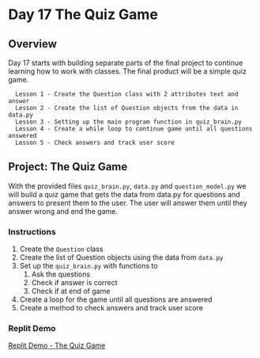 # Day 17 The Quiz Game

## Overview

Day 17 starts with building separate parts of the final project to continue learning how to work with classes. The final product will be a simple quiz game.

      Lesson 1 - Create the Question class with 2 attributes text and answer
      Lesson 2 - Create the list of Question objects from the data in data.py
      Lesson 3 - Setting up the main program function in quiz_brain.py
      Lesson 4 - Create a while loop to continue game until all questions answered
      Lesson 5 - Check answers and track user score

## Project: The Quiz Game

With the provided files `quiz_brain.py`, `data.py` and `question_model.py` we will build a quiz game that gets the data from data.py for questions and answers to present them to the user. The user will answer them until they answer wrong and end the game.

### Instructions

1. Create the `Question` class
2. Create the list of Question objects using the data from `data.py`
3. Set up the `quiz_brain.py` with functions to
   1. Ask the questions
   2. Check if answer is correct
   3. Check if at end of game
4. Create a loop for the game until all questions are answered
5. Create a method to check answers and track user score

### Replit Demo

[Replit Demo - The Quiz Game](https://replit.com/@EoghyUnscripted/The-Quiz-Game)